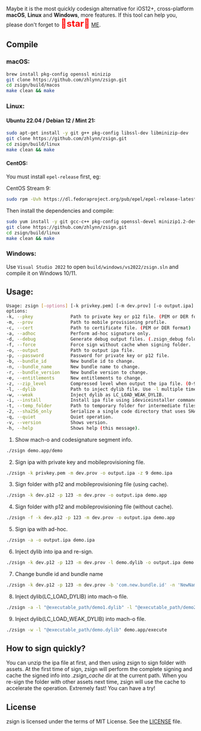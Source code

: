 Maybe it is the most quickly codesign alternative for iOS12+, cross-platform **macOS**, **Linux** and **Windows**, more features.
If this tool can help you, please don't forget to <font color=#FF0000 size=5>🌟**star**🌟</font> [ME](https://github.com/zhlynn).

## Compile 

### macOS:

```bash
brew install pkg-config openssl minizip
git clone https://github.com/zhlynn/zsign.git
cd zsign/build/macos
make clean && make
```

### Linux:

#### Ubuntu 22.04 / Debian 12 / Mint 21:

```bash
sudo apt-get install -y git g++ pkg-config libssl-dev libminizip-dev
git clone https://github.com/zhlynn/zsign.git
cd zsign/build/linux
make clean && make
```
#### CentOS:

You must install `epel-release` first, eg:

CentOS Stream 9:
```bash
sudo rpm -Uvh https://dl.fedoraproject.org/pub/epel/epel-release-latest-9.noarch.rpm
```

Then install the dependencies and compile:
```bash
sudo yum install -y git gcc-c++ pkg-config openssl-devel minizip1.2-devel
git clone https://github.com/zhlynn/zsign.git
cd zsign/build/linux
make clean && make
```

### Windows:

Use `Visual Studio 2022` to open `build/windows/vs2022/zsign.sln` and compile it on Windows 10/11.
  
## Usage:

```bash
Usage: zsign [-options] [-k privkey.pem] [-m dev.prov] [-o output.ipa] file|folder
options:
-k, --pkey              Path to private key or p12 file. (PEM or DER format)
-m, --prov              Path to mobile provisioning profile.
-c, --cert              Path to certificate file. (PEM or DER format)
-a, --adhoc             Perform ad-hoc signature only.
-d, --debug             Generate debug output files. (.zsign_debug folder)
-f, --force             Force sign without cache when signing folder.
-o, --output            Path to output ipa file.
-p, --password          Password for private key or p12 file.
-b, --bundle_id         New bundle id to change.
-n, --bundle_name       New bundle name to change.
-r, --bundle_version    New bundle version to change.
-e, --entitlements      New entitlements to change.
-z, --zip_level         Compressed level when output the ipa file. (0-9)
-l, --dylib             Path to inject dylib file. Use -l multiple time to inject multiple dylib files at once.
-w, --weak              Inject dylib as LC_LOAD_WEAK_DYLIB.
-i, --install           Install ipa file using ideviceinstaller command for test.
-t, --temp_folder       Path to temporary folder for intermediate files.
-2, --sha256_only       Serialize a single code directory that uses SHA256.
-q, --quiet             Quiet operation.
-v, --version           Shows version.
-h, --help              Shows help (this message).
```

1. Show mach-o and codesignature segment info.
```bash
./zsign demo.app/demo
```

2. Sign ipa with private key and mobileprovisioning file.
```bash
./zsign -k privkey.pem -m dev.prov -o output.ipa -z 9 demo.ipa
```

3. Sign folder with p12 and mobileprovisioning file (using cache).
```bash
./zsign -k dev.p12 -p 123 -m dev.prov -o output.ipa demo.app
```

4. Sign folder with p12 and mobileprovisioning file (without cache).
```bash
./zsign -f -k dev.p12 -p 123 -m dev.prov -o output.ipa demo.app
```

5. Sign ipa with ad-hoc.
```bash
./zsign -a -o output.ipa demo.ipa
```

6. Inject dylib into ipa and re-sign.
```bash
./zsign -k dev.p12 -p 123 -m dev.prov -l demo.dylib -o output.ipa demo.ipa
```

7. Change bundle id and bundle name
```bash
./zsign -k dev.p12 -p 123 -m dev.prov -b 'com.new.bundle.id' -n 'NewName' -o output.ipa demo.ipa
```

8. Inject dylib(LC_LOAD_DYLIB) into mach-o file.
```bash
./zsign -a -l "@executable_path/demo1.dylib" -l "@executable_path/demo2.dylib" demo.app/execute
```

9. Inject dylib(LC_LOAD_WEAK_DYLIB) into mach-o file.
```bash
./zsign -w -l "@executable_path/demo.dylib" demo.app/execute
```

## How to sign quickly?

You can unzip the ipa file at first, and then using zsign to sign folder with assets.
At the first time of sign, zsign will perform the complete signing and cache the signed info into *.zsign_cache* dir at the current path.
When you re-sign the folder with other assets next time, zsign will use the cache to accelerate the operation. Extremely fast! You can have a try!


## License

zsign is licensed under the terms of MIT License. See the [LICENSE](LICENSE) file.
